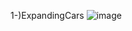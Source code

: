 1-)ExpandingCars
![image](https://github.com/HsnEmre/50ProjectWithJS/assets/92093161/ffec1b34-135e-4699-b401-9183a34ea4e1)
